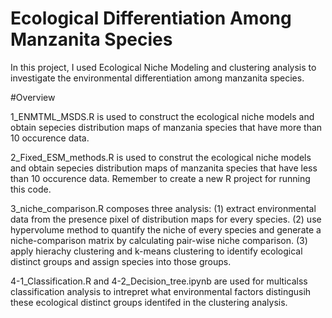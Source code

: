 # Ecological Differentiation Among Manzanita Species
In this project, I used Ecological Niche Modeling and clustering analysis to investigate the environmental differentiation among manzanita species.

#Overview

1_ENMTML_MSDS.R is used to construct the ecological niche models and obtain sepecies distribution maps of manzania species that have more than 10 occurence data. 

2_Fixed_ESM_methods.R is used to construt the ecological niche models and obtain sepecies distribution maps of manzanita species that have less than 10 occurence data. Remember to create a new R project for running this code.

3_niche_comparison.R composes three analysis: (1) extract environmental data from the presence pixel of distribution maps for every species. (2) use hypervolume method to quantify the niche of every species and generate a niche-comparison matrix by calculating pair-wise niche comparison. (3) apply hierachy clustering and k-means clustering to identify ecological distinct groups and assign species into those groups.

4-1_Classification.R and 4-2_Decision_tree.ipynb are used for multicalss classification analysis to intrepret what environmental factors distingusih these ecological distinct groups identifed in the clustering analysis.
